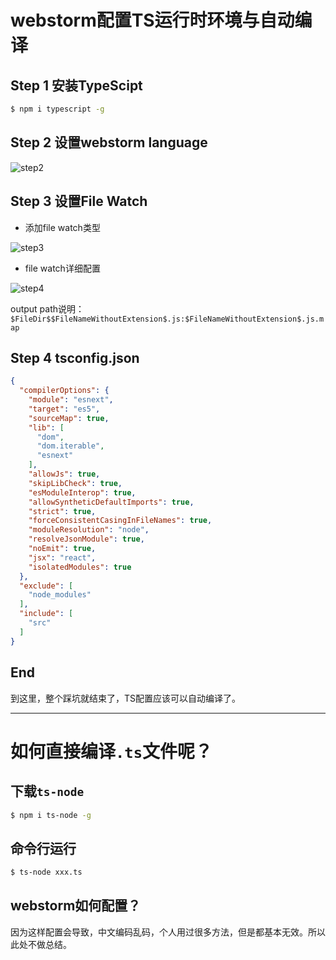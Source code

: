 # webstorm配置TS运行时环境与自动编译

## Step 1 安装TypeScipt

```bash
$ npm i typescript -g
```

## Step 2 设置webstorm language

![step2](https://user-images.githubusercontent.com/39019913/78146216-71062080-7464-11ea-8d79-ccab98cc2f95.png)

## Step 3 设置File Watch

- 添加file watch类型

![step3](https://user-images.githubusercontent.com/39019913/78146530-d9550200-7464-11ea-89af-2402d8dd395b.png)

- file watch详细配置

![step4](https://user-images.githubusercontent.com/39019913/78146744-2a64f600-7465-11ea-8278-c7c56bf0d1b7.png)

output path说明：`$FileDir$$FileNameWithoutExtension$.js:$FileNameWithoutExtension$.js.map`

## Step 4 tsconfig.json

```json
{
  "compilerOptions": {
    "module": "esnext",
    "target": "es5",
    "sourceMap": true,
    "lib": [
      "dom",
      "dom.iterable",
      "esnext"
    ],
    "allowJs": true,
    "skipLibCheck": true,
    "esModuleInterop": true,
    "allowSyntheticDefaultImports": true,
    "strict": true,
    "forceConsistentCasingInFileNames": true,
    "moduleResolution": "node",
    "resolveJsonModule": true,
    "noEmit": true,
    "jsx": "react",
    "isolatedModules": true
  },
  "exclude": [
    "node_modules"
  ],
  "include": [
    "src"
  ]
}

```

## End 

到这里，整个踩坑就结束了，TS配置应该可以自动编译了。

----------

# 如何直接编译`.ts`文件呢？

## 下载`ts-node`

```bash
$ npm i ts-node -g
```

## 命令行运行

```bash
$ ts-node xxx.ts
```

## webstorm如何配置？

因为这样配置会导致，中文编码乱码，个人用过很多方法，但是都基本无效。所以此处不做总结。